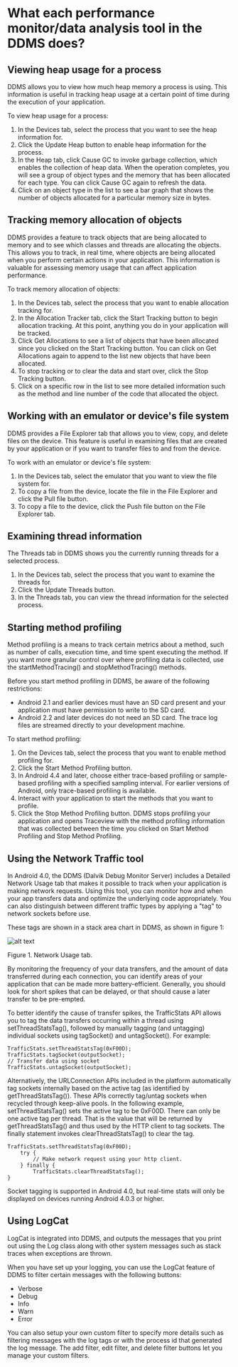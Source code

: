 # What each performance monitor/data analysis tool in the DDMS does?

## Viewing heap usage for a process

DDMS allows you to view how much heap memory a process is using. This information is useful in tracking heap usage at a certain point of time during the execution of your application.

To view heap usage for a process:

1. In the Devices tab, select the process that you want to see the heap information for.
2. Click the Update Heap button to enable heap information for the process.
3. In the Heap tab, click Cause GC to invoke garbage collection, which enables the collection of heap data. When the operation completes, you will see a group of object types and the memory that has been allocated for each type. You can click Cause GC again to refresh the data.
4. Click on an object type in the list to see a bar graph that shows the number of objects allocated for a particular memory size in bytes.

## Tracking memory allocation of objects

DDMS provides a feature to track objects that are being allocated to memory and to see which classes and threads are allocating the objects. This allows you to track, in real time, where objects are being allocated when you perform certain actions in your application. This information is valuable for assessing memory usage that can affect application performance.

To track memory allocation of objects:

1. In the Devices tab, select the process that you want to enable allocation tracking for.
2. In the Allocation Tracker tab, click the Start Tracking button to begin allocation tracking. At this point, anything you do in your application will be tracked.
3. Click Get Allocations to see a list of objects that have been allocated since you clicked on the Start Tracking button. You can click on Get Allocations again to append to the list new objects that have been allocated.
4. To stop tracking or to clear the data and start over, click the Stop Tracking button.
5. Click on a specific row in the list to see more detailed information such as the method and line number of the code that allocated the object.

## Working with an emulator or device's file system

DDMS provides a File Explorer tab that allows you to view, copy, and delete files on the device. This feature is useful in examining files that are created by your application or if you want to transfer files to and from the device.

To work with an emulator or device's file system:

1. In the Devices tab, select the emulator that you want to view the file system for.
2. To copy a file from the device, locate the file in the File Explorer and click the Pull file button.
3. To copy a file to the device, click the Push file button on the File Explorer tab.

## Examining thread information

The Threads tab in DDMS shows you the currently running threads for a selected process.

1. In the Devices tab, select the process that you want to examine the threads for.
2. Click the Update Threads button.
3. In the Threads tab, you can view the thread information for the selected process.

## Starting method profiling

Method profiling is a means to track certain metrics about a method, such as number of calls, execution time, and time spent executing the method. If you want more granular control over where profiling data is collected, use the startMethodTracing() and stopMethodTracing() methods.

Before you start method profiling in DDMS, be aware of the following restrictions:

- Android 2.1 and earlier devices must have an SD card present and your application must have permission to write to the SD card.
- Android 2.2 and later devices do not need an SD card. The trace log files are streamed directly to your development machine.

To start method profiling:

1. On the Devices tab, select the process that you want to enable method profiling for.
2. Click the Start Method Profiling button.
3. In Android 4.4 and later, choose either trace-based profiling or sample-based profiling with a specified sampling interval. For earlier versions of Android, only trace-based profiling is available.
4. Interact with your application to start the methods that you want to profile.
5. Click the Stop Method Profiling button. DDMS stops profiling your application and opens Traceview with the method profiling information that was collected between the time you clicked on Start Method Profiling and Stop Method Profiling.

## Using the Network Traffic tool

In Android 4.0, the DDMS (Dalvik Debug Monitor Server) includes a Detailed Network Usage tab that makes it possible to track when your application is making network requests. Using this tool, you can monitor how and when your app transfers data and optimize the underlying code appropriately. You can also distinguish between different traffic types by applying a "tag" to network sockets before use.

These tags are shown in a stack area chart in DDMS, as shown in figure 1:

![alt text](https://developer.android.com/images/developing/ddms-network.png)

Figure 1. Network Usage tab.

By monitoring the frequency of your data transfers, and the amount of data transferred during each connection, you can identify areas of your application that can be made more battery-efficient. Generally, you should look for short spikes that can be delayed, or that should cause a later transfer to be pre-empted.

To better identify the cause of transfer spikes, the TrafficStats API allows you to tag the data transfers occurring within a thread using setThreadStatsTag(), followed by manually tagging (and untagging) individual sockets using tagSocket() and untagSocket(). For example:

```
TrafficStats.setThreadStatsTag(0xF00D);
TrafficStats.tagSocket(outputSocket);
// Transfer data using socket
TrafficStats.untagSocket(outputSocket);
```

Alternatively, the URLConnection APIs included in the platform automatically tag sockets internally based on the active tag (as identified by getThreadStatsTag()). These APIs correctly tag/untag sockets when recycled through keep-alive pools. In the following example, setThreadStatsTag() sets the active tag to be 0xF00D. There can only be one active tag per thread. That is the value that will be returned by getThreadStatsTag() and thus used by the HTTP client to tag sockets. The finally statement invokes clearThreadStatsTag() to clear the tag.

```
TrafficStats.setThreadStatsTag(0xF00D);
    try {
        // Make network request using your http client.
    } finally {
        TrafficStats.clearThreadStatsTag();
}
```

Socket tagging is supported in Android 4.0, but real-time stats will only be displayed on devices running Android 4.0.3 or higher.

## Using LogCat

LogCat is integrated into DDMS, and outputs the messages that you print out using the Log class along with other system messages such as stack traces when exceptions are thrown.

When you have set up your logging, you can use the LogCat feature of DDMS to filter certain messages with the following buttons:

- Verbose
- Debug
- Info
- Warn
- Error

You can also setup your own custom filter to specify more details such as filtering messages with the log tags or with the process id that generated the log message. The add filter, edit filter, and delete filter buttons let you manage your custom filters.

